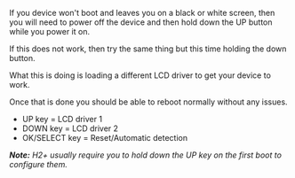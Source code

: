 If you device won't boot and leaves you on a black or white screen, then you will need to power off the device and then hold down the UP button while you power it on.

If this does not work, then try the same thing but this time holding the down button.

What this is doing is loading a different LCD driver to get your device to work.

Once that is done you should be able to reboot normally without any issues.

* UP key = LCD driver 1
* DOWN key = LCD driver 2
* OK/SELECT key = Reset/Automatic detection

_**Note:** H2+ usually require you to hold down the UP key on the first boot to configure them._